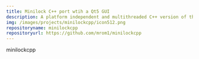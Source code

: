 ```yaml
---
title: Minilock C++ port wtih a Qt5 GUI
description: A platform independent and multithreaded C++ version of the original minilock javascript application using libsodium and Qt.
img: /images/projects/minilockcpp/icon512.png
repositoryname: minilockcpp
repositoryurl: https://github.com/mrom1/minilockcpp
---
```


minilockcpp